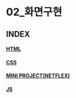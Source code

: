 # 02_화면구현
INDEX
---
#### [HTML](./01html.md)
#### [CSS](./02css.md)
#### [MINI PROJECT(NETFLEX)](.miniproject01.md)
#### [JS](./03js.md)






